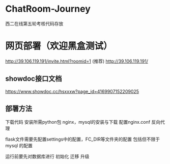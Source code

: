 # ChatRoom-Journey
西二在线第五轮考核代码存放

# 网页部署（欢迎黑盒测试）
http://39.106.119.191/invite.html?roomid=1        (推荐)
http://39.106.119.191/

## showdoc接口文档  
https://www.showdoc.cc/hsxxxw?page_id=4169907152209025

## 部署方法
下载代码 安装所需python包 
nginx，mysql的安装与下载
配置nginx.conf  反向代理

flask文件需要先配置settings中的配置，FC_DIR等文件夹的配置
包括但不限于 mysql 的配置

运行前要先对数据库进行  初始化 迁移 升级


